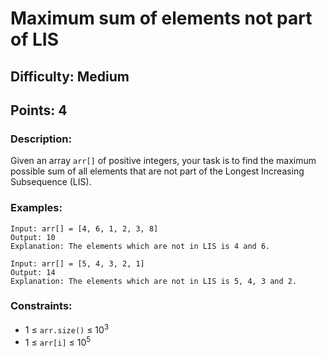 # Maximum sum of elements not part of LIS
## Difficulty: Medium
## Points: 4
### Description:
Given an array `arr[]` of positive integers, your task is to find the maximum possible sum of all elements that are not part of the Longest Increasing Subsequence (LIS).

### Examples:
```
Input: arr[] = [4, 6, 1, 2, 3, 8]
Output: 10
Explanation: The elements which are not in LIS is 4 and 6.
```
```
Input: arr[] = [5, 4, 3, 2, 1]
Output: 14
Explanation: The elements which are not in LIS is 5, 4, 3 and 2.
```

### Constraints:
- 1 ≤ `arr.size()` ≤ 10<sup>3</sup>
- 1 ≤ `arr[i]` ≤ 10<sup>5</sup>